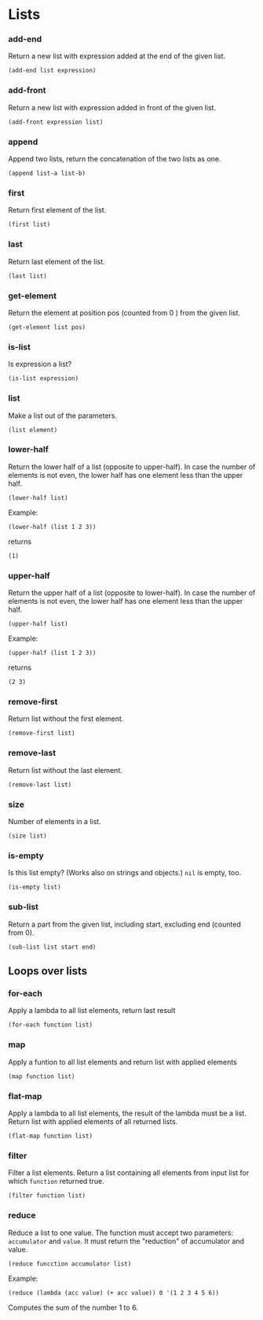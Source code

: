 # Lists

### add-end
Return a new list with expression added at the end of the given list.
```
(add-end list expression)
```

### add-front
Return a new list with expression added in front of the given list.
```
(add-front expression list)
```

### append
Append two lists, return the concatenation of the two lists as one.

```
(append list-a list-b)
```

### first
Return first element of the list.
```
(first list)
```

### last
Return last element of the list.
```
(last list)
```

### get-element
Return the element at position pos (counted from 0 ) from the given list.
```
(get-element list pos)
```

### is-list
Is expression a list?
```
(is-list expression)
```

### list
Make a list out of the parameters.
```
(list element)
```

### lower-half
Return the lower half of a list (opposite to upper-half). In case the number of elements is not even,
the lower half has one element less than the upper half.
```
(lower-half list)
```
Example:
```
(lower-half (list 1 2 3))
```
returns
```
(1)
```

### upper-half
Return the upper half of a list (opposite to lower-half). In case the number of elements is not even,
the lower half has one element less than the upper half.
```
(upper-half list)
```
Example:
```
(upper-half (list 1 2 3))
```
returns
```
(2 3)
```

### remove-first
Return list without the first element.
```
(remove-first list)
```

### remove-last
Return list without the last element.
```
(remove-last list)
```

### size
Number of elements in a list.
```
(size list)
```

### is-empty
Is this list empty? (Works also on strings and objects.) `nil` is empty, too.
```
(is-empty list)
```

### sub-list
Return a part from the given list, including start, excluding end (counted from 0).
```
(sub-list list start end)
```

## Loops over lists

### for-each
Apply a lambda to all list elements, return last result
```
(for-each function list)
```

### map
Apply a funtion to all list elements and return list with applied elements
```
(map function list)
```

### flat-map
Apply a lambda to all list elements, the result of the lambda must be a list. Return list with applied elements of all returned lists.
```
(flat-map function list)
```

### filter
Filter a list elements. Return a list containing all elements from input list for which `function` returned true.
```
(filter function list)
```

### reduce
Reduce a list to one value. The function must accept two parameters: 
`accumulator` and `value`. It must return the \"reduction\" of accumulator and value.
```
(reduce funcction accumulator list)
```
Example:
```
(reduce (lambda (acc value) (+ acc value)) 0 '(1 2 3 4 5 6))
```
Computes the sum of the number 1 to 6.
